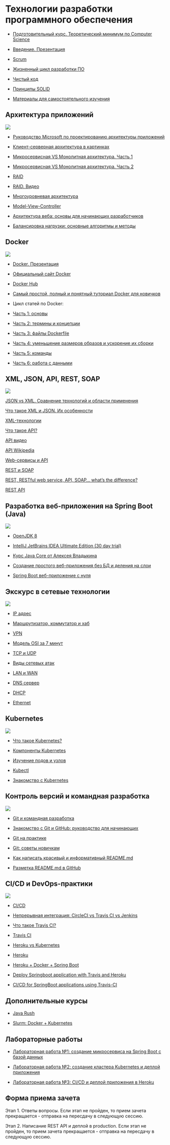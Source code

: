 # Технологии разработки программного обеспечения

* [Подготовительный курс. Теоретический минимум по Computer Science](Teoreticheskiy_minimum_po_Computer_Science.pdf)

* [Введение. Презентация](ТРПО.pptx)

* [Scrum](https://www.youtube.com/watch?v=mockcEwNBbs)

* [Жизненный цикл разработки ПО](https://www.youtube.com/watch?v=qg1GF7gsSNo)

* [Чистый код](https://www.youtube.com/watch?v=XT6XkIJIVbA)

* [Принципы SOLID](https://www.youtube.com/watch?v=A6wEkG4B38E)

* [Материалы для самостоятельного изучения](trpo_lections.pdf)

## Архитектура приложений

![](architecture.png)

* [Руководство Microsoft по проектированию архитектуры приложений](MS_Arch_Manual.pdf)

* [Клиент-серверная архитектура в картинках](https://habr.com/ru/post/495698/)

* [Микросервисная VS Монолитная архитектура. Часть 1](https://habr.com/ru/company/simbirsoft/blog/453932/)

* [Микросервисная VS Монолитная архитектура. Часть 2](https://proglib.io/p/monolitnaya-vs-mikroservisnaya-arhitektura-2019-09-16)

* [RAID](https://ru.wikipedia.org/wiki/RAID)

* [RAID. Видео](https://www.youtube.com/watch?v=7pU3edBVcYw)

* [Многоуровневая архитектура](https://ru.wikipedia.org/wiki/%D0%9C%D0%BD%D0%BE%D0%B3%D0%BE%D1%83%D1%80%D0%BE%D0%B2%D0%BD%D0%B5%D0%B2%D0%B0%D1%8F_%D0%B0%D1%80%D1%85%D0%B8%D1%82%D0%B5%D0%BA%D1%82%D1%83%D1%80%D0%B0)

* [Model-View-Controller](https://ru.wikipedia.org/wiki/%D0%9C%D0%BD%D0%BE%D0%B3%D0%BE%D1%83%D1%80%D0%BE%D0%B2%D0%BD%D0%B5%D0%B2%D0%B0%D1%8F_%D0%B0%D1%80%D1%85%D0%B8%D1%82%D0%B5%D0%BA%D1%82%D1%83%D1%80%D0%B0)

* [Архитектура веба: основы для начинающих разработчиков](https://tproger.ru/translations/web-architecture-101/)

* [Балансировка нагрузки: основные алгоритмы и методы](https://habr.com/ru/company/selectel/blog/250201/)

## Docker

![](docker.png)

* [Docker. Презентация](Docker.pptx)

* [Официальный сайт Docker](https://www.docker.com/)

* [Docker Hub](https://hub.docker.com)

* [Самый простой, полный и понятный туториал Docker для новичков](https://badcode.ru/docker-tutorial-dlia-novichkov-rassmatrivaiem-docker-tak-iesli-by-on-byl-ighrovoi-pristavkoi/)

* Цикл статей по Docker:

* [Часть 1: основы](https://habr.com/post/438796/)

* [Часть 2: термины и концепции](https://habr.com/post/439978/)

* [Часть 3: файлы Dockerfile](https://habr.com/post/439980/)

* [Часть 4: уменьшение размеров образов и ускорение их сборки](https://habr.com/post/440658/)

* [Часть 5: команды](https://habr.com/post/440660/)

* [Часть 6: работа с данными](https://habr.com/post/441574/)

## XML, JSON, API, REST, SOAP

![](api.png)

[JSON vs XML. Сравнение технологий и области применения](https://itgap.ru/post/json-vs-xml-sravnenie-tekhnologij-i-oblasti-primeneniya)

[Что такое XML и JSON. Их особенности](https://pointschool.ru/chto-takoe-xml-i-json-ih-osobennosti/)

[XML-технологии](http://www.duct-tape-architect.ru/?p=315)

[Что такое API?](https://habr.com/ru/post/464261/)

[API видео](https://www.youtube.com/watch?v=QYg5z6EGOk4)

[API Wikipedia](https://ru.wikipedia.org/wiki/API)

[Web-сервисы и API](https://www.youtube.com/watch?v=QrISH_hUDtg)

[REST и SOAP](https://www.intervolga.ru/blog/projects/relsy-veb-integratsii-rest-i-soap/)

[REST, RESTful web service, API, SOAP… what’s the difference?](https://medium.com/@wkrzywiec/rest-restful-web-service-api-soap-whats-the-difference-4f101953d0bd)

[REST API](https://www.youtube.com/watch?v=7mbNStvpad0)

## Разработка веб-приложения на Spring Boot (Java)

![](java.png)

* [OpenJDK 8](https://adoptopenjdk.net/?variant=openjdk8&jvmVariant=hotspot)

* [IntelliJ JetBrains IDEA Ultimate Edition (30 day trial)](https://www.jetbrains.com/ru-ru/idea/download)

* [Курс Java Core от Алексея Владыкина](https://stepik.org/course/187/promo)

* [Создание простого веб-приложения без БД и деления на слои](https://www.youtube.com/watch?v=jH17YkBTpI4)

* [Spring Boot веб-приложение с нуля](https://java-master.com/spring-boot-%D0%B2%D0%B5%D0%B1-%D0%BF%D1%80%D0%B8%D0%BB%D0%BE%D0%B6%D0%B5%D0%BD%D0%B8%D0%B5-%D1%81-%D0%BD%D1%83%D0%BB%D1%8F/)

## Экскурс в сетевые технологии

![](net_tech.jpg)

* [IP адрес](https://www.youtube.com/watch?v=6tFGoiok0u8)

* [Маршрутизатор, коммутатор и хаб](https://www.youtube.com/watch?v=Bwg-om5NnmQ)

* [VPN](https://www.youtube.com/watch?v=TNJxATppH4E)

* [Модель OSI за 7 минут](https://www.youtube.com/watch?v=je0QFU7p5Oo)

* [TCP и UDP](https://www.youtube.com/watch?v=yMSJKBQINAc&t=19s)

* [Виды сетевых атак](https://www.youtube.com/watch?v=T_iycKFPGEM)

* [LAN и WAN](https://www.youtube.com/watch?v=z6ppjg6xAbQ)

* [DNS сервер](https://www.youtube.com/watch?v=t2NMbSarXC4&t=124s)

* [DHCP](https://www.youtube.com/watch?v=XPRYaGCkXJ8)

* [Ethernet](https://www.youtube.com/watch?v=jLGadArowCE)

## Kubernetes

![](k8s.png)

* [Что такое Kubernetes?](https://kubernetes.io/ru/docs/concepts/overview/what-is-kubernetes/)

* [Компоненты Kubernetes](https://kubernetes.io/ru/docs/concepts/overview/components/)

* [Изучение подов и узлов](https://kubernetes.io/ru/docs/tutorials/kubernetes-basics/explore/explore-intro/)

* [Kubectl](https://kubernetes.io/ru/docs/reference/kubectl/overview/)

* [Знакомство с Kubernetes](https://rtfm.co.ua/kubernetes-znakomstvo-chast-1-arxitektura-i-osnovnye-komponenty-obzor/)

## Контроль версий и командная разработка

![](team_dev.jpeg)

* [Git и командная разработка ](https://habr.com/ru/post/440816/)

* [Знакомство с Git и GitHub: руководство для начинающих](https://medium.com/nuances-of-programming/%D0%B7%D0%BD%D0%B0%D0%BA%D0%BE%D0%BC%D1%81%D1%82%D0%B2%D0%BE-%D1%81-git-%D0%B8-github-%D1%80%D1%83%D0%BA%D0%BE%D0%B2%D0%BE%D0%B4%D1%81%D1%82%D0%B2%D0%BE-%D0%B4%D0%BB%D1%8F-%D0%BD%D0%B0%D1%87%D0%B8%D0%BD%D0%B0%D1%8E%D1%89%D0%B8%D1%85-54ea2567d76c)

* [Git на практике](https://habr.com/ru/post/342116/)

* [Git: советы новичкам](https://habr.com/ru/company/playrix/blog/345732/)

* [Как написать красивый и информативный README.md](https://nuancesprog.ru/p/7105/)

* [Разметка README.md в GitHub](http://coddism.com/zametki/razmetka_readmemd_v_github)

## CI/CD и DevOps-практики

![](devops.png)

* [CI/CD](https://www.youtube.com/watch?v=7S1ndRRht6M)

* [Непрерывная интеграция: CircleCI vs Travis CI vs Jenkins](https://habr.com/ru/company/southbridge/blog/332836/)

* [Что такое Travis CI?](https://habr.com/ru/post/140344/)

* [Travis CI](https://travis-ci.org/)

* [Heroku vs Kubernetes](https://www.fairwinds.com/blog/heroku-vs.-kubernetes-the-big-differences-you-should-know)

* [Heroku](https://www.heroku.com/)

* [Heroku + Docker + Spring Boot](https://habr.com/ru/post/459472/)

* [Deploy Springboot application with Travis and Heroku](https://medium.com/weekly-webtips/your-next-dockerized-spring-boot-application-with-travis-and-heroku-83800b3a3ad8)

* [CI/CD for SpringBoot applications using Travis-CI](https://www.javacodegeeks.com/2018/01/ci-cd-springboot-applications-using-travis-ci.html)

## Дополнительные курсы

* [Java Rush](https://javarush.ru)

* [Slurm: Docker + Kubernetes](https://slurm.io/online)

## Лабораторные работы

* [Лабораторная работа №1: создание микросервиса на Spring Boot с базой данных](MicroService.md)

* [Лабораторная работа №2: создание кластера Kubernetes и деплой приложения](Kubernetes.md)

* [Лабораторная работа №3: CI/CD и деплой приложения в Heroku](CI_CD.md)

## Форма приема зачета

Этап 1. Ответы вопросы. Если этап не пройден, то прием зачета прекращается - отправка на пересдачу в следующую сессию.

Этап 2. Написание REST API и деплой в production. Если этап не пройден, то прием зачета прекращается - отправка на пересдачу в следующую сессию.

